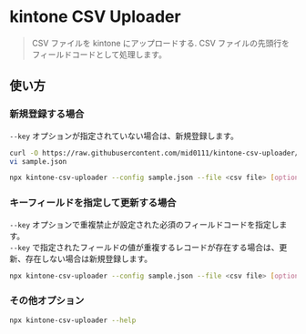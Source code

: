 # kintone CSV Uploader

> CSV ファイルを kintone にアップロードする.
> CSV ファイルの先頭行をフィールドコードとして処理します。

## 使い方

### 新規登録する場合

`--key` オプションが指定されていない場合は、新規登録します。

```bash
curl -O https://raw.githubusercontent.com/mid0111/kintone-csv-uploader/master/config/sample.json
vi sample.json

npx kintone-csv-uploader --config sample.json --file <csv file> [options]
```

### キーフィールドを指定して更新する場合

`--key` オプションで重複禁止が設定された必須のフィールドコードを指定します。  
`--key` で指定されたフィールドの値が重複するレコードが存在する場合は、更新、存在しない場合は新規登録します。

```bash
npx kintone-csv-uploader --config sample.json --file <csv file> [options] --key <重複禁止フィールドコード>
```

### その他オプション

```bash
npx kintone-csv-uploader --help
```
